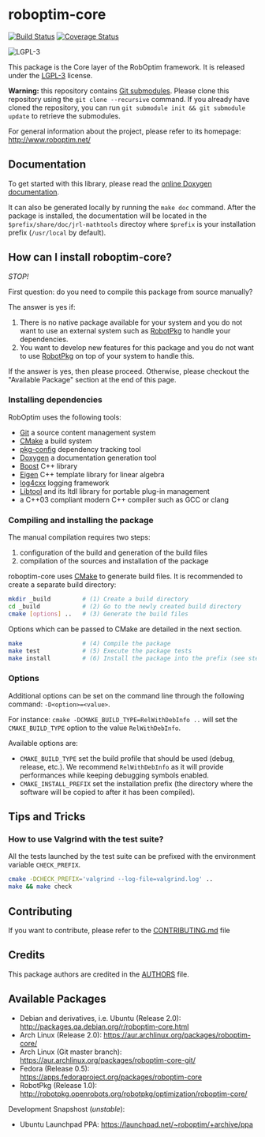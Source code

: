 roboptim-core
=============

[![Build Status](https://travis-ci.org/roboptim/roboptim-core.png?branch=master)](https://travis-ci.org/roboptim/roboptim-core)
[![Coverage Status](https://coveralls.io/repos/roboptim/roboptim-core/badge.png)](https://coveralls.io/r/roboptim/roboptim-core)

![LGPL-3](https://www.gnu.org/graphics/lgplv3-88x31.png)

This package is the Core layer of the RobOptim framework. It is
released under the [LGPL-3](COPYING.LESSER) license.

**Warning:** this repository contains [Git
submodules][git-submodules]. Please clone this repository using the
`git clone --recursive` command. If you already have cloned the
repository, you can run `git submodule init && git submodule update`
to retrieve the submodules.



For general information about the project, please refer to its
homepage: http://www.roboptim.net/


Documentation
-------------

To get started with this library, please read the [online Doxygen
documentation][doxygen-documentation].

It can also be generated locally by running the `make doc`
command. After the package is installed, the documentation will be
located in the `$prefix/share/doc/jrl-mathtools` directoy where
`$prefix` is your installation prefix (`/usr/local` by default).


How can I install roboptim-core?
--------------------------------

*STOP!*

First question: do you need to compile this package from source
manually?

The answer is yes if:

 1. There is no native package available for your system and you do
 not want to use an external system such as [RobotPkg] to handle your
 dependencies.
 1. You want to develop new features for this package and you do not
 want to use [RobotPkg] on top of your system to handle this.

If the answer is yes, then please proceed. Otherwise, please checkout
the "Available Package" section at the end of this page.


### Installing dependencies

RobOptim uses the following tools:

 * [Git][] a source content management system
 * [CMake][] a build system
 * [pkg-config][] dependency tracking tool
 * [Doxygen][] a documentation generation tool
 * [Boost][] C++ library
 * [Eigen][] C++ template library for linear algebra
 * [log4cxx][] logging framework
 * [Libtool][] and its ltdl library for portable plug-in management
 * a C++03 compliant modern C++ compiler such as GCC or clang


### Compiling and installing the package

The manual compilation requires two steps:

 1. configuration of the build and generation of the build files
 2. compilation of the sources and installation of the package

roboptim-core uses [CMake](http://www.cmake.org/) to generate build
files. It is recommended to create a separate build directory:

```sh
mkdir _build         # (1) Create a build directory
cd _build            # (2) Go to the newly created build directory
cmake [options] ..   # (3) Generate the build files
```

Options which can be passed to CMake are detailed in the next section.

```sh
make                 # (4) Compile the package
make test            # (5) Execute the package tests
make install         # (6) Install the package into the prefix (see step 3)
```


### Options

Additional options can be set on the command line through the
following command: `-D<option>=<value>`.

For instance: `cmake -DCMAKE_BUILD_TYPE=RelWithDebInfo ..` will set
the `CMAKE_BUILD_TYPE` option to the value `RelWithDebInfo`.


Available options are:

- `CMAKE_BUILD_TYPE` set the build profile that should be used (debug,
  release, etc.). We recommend `RelWithDebInfo` as it will provide
  performances while keeping debugging symbols enabled.
- `CMAKE_INSTALL_PREFIX` set the installation prefix (the directory
  where the software will be copied to after it has been compiled).


Tips and Tricks
---------------

### How to use Valgrind with the test suite?

All the tests launched by the test suite can be prefixed
with the environment variable `CHECK_PREFIX`.

```sh
cmake -DCHECK_PREFIX='valgrind --log-file=valgrind.log' ..
make && make check
```


Contributing
------------

If you want to contribute, please refer to the
[CONTRIBUTING.md](CONTRIBUTING.md) file


Credits
-------

This package authors are credited in the [AUTHORS](AUTHORS) file.


Available Packages
------------------

 * Debian and derivatives, i.e. Ubuntu (Release 2.0):
   http://packages.qa.debian.org/r/roboptim-core.html
 * Arch Linux (Release 2.0):
   https://aur.archlinux.org/packages/roboptim-core/
 * Arch Linux (Git master branch):
   https://aur.archlinux.org/packages/roboptim-core-git/
 * Fedora (Release 0.5):
   https://apps.fedoraproject.org/packages/roboptim-core
 * RobotPkg (Release 1.0):
   http://robotpkg.openrobots.org/robotpkg/optimization/roboptim-core/

Development Snapshost (*unstable*):

 * Ubuntu Launchpad PPA:
   https://launchpad.net/~roboptim/+archive/ppa



[doxygen-documentation]: http://www.roboptim.net/roboptim-core/doxygen/HEAD/

[git-submodules]: http://git-scm.com/book/en/Git-Tools-Submodules

[Boost]: http://www.boost.org/
[CMake]: htttp://www.cmake.org/
[Doxygen]: http://www.stack.nl/~dimitri/doxygen/
[Eigen]: http://eigen.tuxfamily.org/
[Git]: http://git-scm.com/
[Libtool]: https://www.gnu.org/software/libtool/
[log4cxx]: https://logging.apache.org/log4cxx/
[pkg-config]: http://www.freedesktop.org/wiki/Software/pkg-config/
[RobotPkg]: http://robotpkg.openrobots.org/
